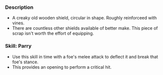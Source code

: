 ### Description
- A creaky old wooden shield, circular in shape. Roughly reinforceed with vines.
- There are countless other shields available of better make. This piece of scrap isn't worth the effort of equipping.
### Skill: Parry
- Use this skill in time with a foe's melee attack to deflect it and break that foe's stance.
- This provides an opening to perform a critical hit.